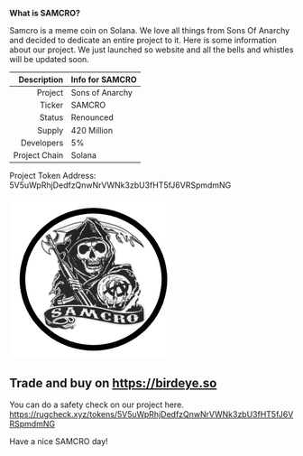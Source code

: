**What is SAMCRO?**

Samcro is a meme coin on Solana. We love all things from Sons Of Anarchy and decided to dedicate an entire project to it.
Here is some information about our project. We just launched so website and all the bells and whistles will be updated soon.

| Description | Info for SAMCRO |
|-----:|---------------|
|Project|Sons of Anarchy|
|Ticker|SAMCRO|
|Status|Renounced|
|Supply|420 Million|
|Developers|5%|
|Project Chain|Solana|

Project Token Address: 5V5uWpRhjDedfzQnwNrVWNk3zbU3fHT5fJ6VRSpmdmNG

![Image of fast.ai logo](images/logo.png)

## Trade and buy on https://birdeye.so
You can do a safety check on our project here.
https://rugcheck.xyz/tokens/5V5uWpRhjDedfzQnwNrVWNk3zbU3fHT5fJ6VRSpmdmNG

Have a nice SAMCRO day!
